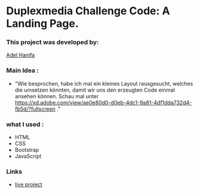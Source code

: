 # Duplexmedia Challenge Code: A Landing Page.

### This project was developed by: 
 [Adel Hanifa](https://adelhanifa.github.io/portfolio/)

### Main Idea :
  - "Wie besprochen, habe ich mal ein kleines Layout rausgesucht, welches die umsetzen könnten, damit wir uns den erzeugten Code einmal ansehen können.
Schau mal unter https://xd.adobe.com/view/ae0e80d0-d0eb-4dc1-9a81-4df1dda732d4-fb5d/?fullscreen ."

### what I used : 
 - HTML
 - CSS
 - Bootstrap
 - JavaScript

### Links
 - [live project](https://adelhanifa.github.io/duplex-landing-page/)
